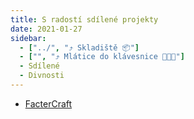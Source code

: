 ```yaml
---
title: S radostí sdílené projekty
date: 2021-01-27
sidebar: 
  - ["../", "⤴️ Skladiště 📦"]
  - ["", "⤴️ Mlátice do klávesnice 👨‍💻🔨"]
  - Sdílené
  - Divnosti
---
```


- [FacterCraft](/blogs/Nestačím%20žasnout/2021/Novoroční%20dárek.html)

<div class="comment"><!-- - EnderJumper
  - Taková hra s annoying designem, vhodná k zabití času
  - <a href="https://cdn.discordapp.com/attachments/445658132509622272/803925805678854144/EnderJumper.rar" class="download">EnderJumper.rar</a> --></div>
